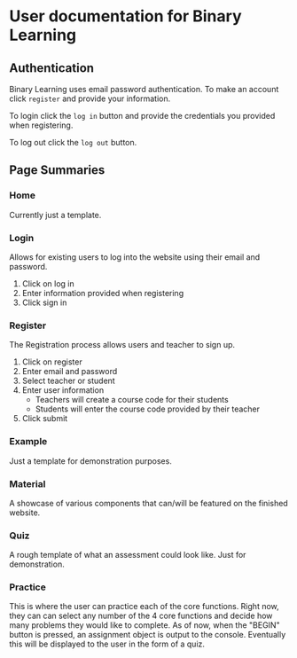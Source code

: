 # User documentation for Binary Learning

## Authentication

Binary Learning uses email password authentication. To make an account click
`register` and provide your information.

To login click the `log in` button and provide the credentials you provided when
registering.

To log out click the `log out` button.

## Page Summaries

### Home   
Currently just a template.   

### Login

Allows for existing users to log into the website using their email and password.   

1. Click on log in
2. Enter information provided when registering
3. Click sign in

### Register   

The Registration process allows users and teacher to sign up.

1. Click on register
2. Enter email and password
3. Select teacher or student
4. Enter user information
    * Teachers will create a course code for their students
    * Students will enter the course code provided by their teacher
5. Click submit

### Example   
Just a template for demonstration purposes.   

### Material   
A showcase of various components that can/will be featured on the finished website.   

### Quiz   
A rough template of what an assessment could look like. Just for demonstration.

### Practice   
This is where the user can practice each of the core functions.  Right now, they can 
can select any number of the 4 core functions and decide how many problems they would 
like to complete.  As of now, when the "BEGIN" button is pressed, an assignment object 
is output to the console.  Eventually this will be displayed to the user in the form 
of a quiz.